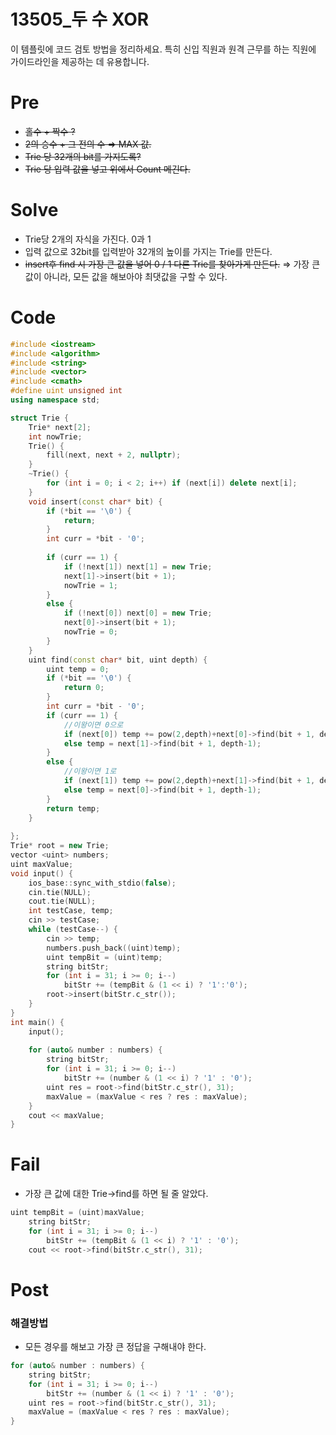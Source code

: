 # 13505_두 수 XOR

이 템플릿에 코드 검토 방법을 정리하세요. 특히 신입 직원과 원격 근무를 하는 직원에 가이드라인을 제공하는 데 유용합니다.

# Pre

- ~~홀수 + 짝수 ?~~
- ~~2의 승수 + 그 전의 수 ⇒ MAX 값.~~
- ~~Trie 당 32개의 bit를 가지도록?~~
- ~~Trie 당 입력 값을 넣고 위에서 Count 메긴다.~~

# Solve

- Trie당 2개의 자식을 가진다.  0과 1
- 입력 값으로 32bit를 입력받아 32개의 높이를 가지는 Trie를 만든다.
- ~~insert후 find 시 가장 큰 값을 넣어 0 / 1  다른 Trie를 찾아가게 만든다.~~
⇒ 가장 큰 값이 아니라, 모든 값을 해보아야 최댓값을 구할 수 있다.

# Code

```cpp
#include <iostream>
#include <algorithm>
#include <string>
#include <vector>
#include <cmath>
#define uint unsigned int
using namespace std;

struct Trie {
	Trie* next[2];
	int nowTrie;
	Trie() {
		fill(next, next + 2, nullptr);
	}
	~Trie() {
		for (int i = 0; i < 2; i++) if (next[i]) delete next[i];
	}
	void insert(const char* bit) {
		if (*bit == '\0') {
			return;
		}
		int curr = *bit - '0';
		
		if (curr == 1) {
			if (!next[1]) next[1] = new Trie;
			next[1]->insert(bit + 1);
			nowTrie = 1;
		}
		else {
			if (!next[0]) next[0] = new Trie;
			next[0]->insert(bit + 1);
			nowTrie = 0;
		}
	}
	uint find(const char* bit, uint depth) {
		uint temp = 0;
		if (*bit == '\0') {
			return 0;
		}
		int curr = *bit - '0';
		if (curr == 1) {
			//이왕이면 0으로 
			if (next[0]) temp += pow(2,depth)+next[0]->find(bit + 1, depth - 1);
			else temp = next[1]->find(bit + 1, depth-1);
		}
		else {
			//이왕이면 1로
			if (next[1]) temp += pow(2,depth)+next[1]->find(bit + 1, depth - 1);
			else temp = next[0]->find(bit + 1, depth-1);
		}
		return temp;
	}
	 
};
Trie* root = new Trie;
vector <uint> numbers;
uint maxValue;
void input() {
	ios_base::sync_with_stdio(false);
	cin.tie(NULL);
	cout.tie(NULL);
	int testCase, temp;
	cin >> testCase;
	while (testCase--) {
		cin >> temp;
		numbers.push_back((uint)temp);
		uint tempBit = (uint)temp;
		string bitStr;
		for (int i = 31; i >= 0; i--)
			bitStr += (tempBit & (1 << i) ? '1':'0');
		root->insert(bitStr.c_str());
	}
}
int main() {
	input();
	
	for (auto& number : numbers) {
		string bitStr;
		for (int i = 31; i >= 0; i--)
			bitStr += (number & (1 << i) ? '1' : '0');
		uint res = root->find(bitStr.c_str(), 31);
		maxValue = (maxValue < res ? res : maxValue);
	}
	cout << maxValue;
}
```

# Fail

- 가장 큰 값에 대한 Trie→find를 하면 될 줄 알았다.

```cpp
uint tempBit = (uint)maxValue;
	string bitStr;
	for (int i = 31; i >= 0; i--)
		bitStr += (tempBit & (1 << i) ? '1' : '0');
	cout << root->find(bitStr.c_str(), 31);
```

# Post

### 해결방법

- 모든 경우를 해보고 가장 큰 정답을 구해내야 한다.

```cpp
for (auto& number : numbers) {
	string bitStr;
	for (int i = 31; i >= 0; i--)
		bitStr += (number & (1 << i) ? '1' : '0');
	uint res = root->find(bitStr.c_str(), 31);
	maxValue = (maxValue < res ? res : maxValue);
}
```
